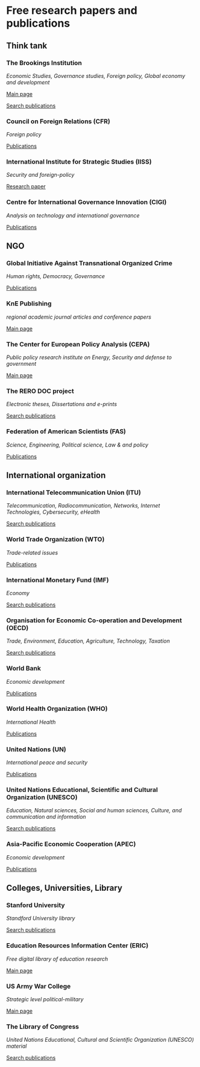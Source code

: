 # Free research papers and publications

## Think tank
### The Brookings Institution
*Economic Studies, Governance studies, Foreign policy, Global economy and development*

[Main page](https://www.brookings.edu/)

[Search publications](https://www.brookings.edu/search/)

### Council on Foreign Relations (CFR)
*Foreign policy*

[Publications](https://www.cfr.org/publications)

### International Institute for Strategic Studies (IISS)
*Security and foreign-policy*

[Research paper](https://www.iiss.org/blogs/research-paper)

### Centre for International Governance Innovation (CIGI)
*Analysis on technology and international governance*

[Publications](https://www.cigionline.org/publications)

## NGO
### Global Initiative Against Transnational Organized Crime
*Human rights, Democracy, Governance*

[Publications](https://globalinitiative.net/article_type/publications/)

### KnE Publishing
*regional academic journal articles and conference papers*

[Main page](https://knepublishing.com/)

### The Center for European Policy Analysis (CEPA)
*Public policy research institute on Energy, Security and defense to government*

[Main page](https://www.cepa.org/)

### The RERO DOC project
*Electronic theses, Dissertations and e-prints*

[Search publications](https://doc.rero.ch/search?)

### Federation of American Scientists (FAS) 
*Science, Engineering, Political science, Law & and policy*

[Publications](https://fas.org/publications/)

## International organization
### International Telecommunication Union (ITU) 
*Telecommunication, Radiocommunication, Networks, Internet Technologies, Cybersecurity, eHealth*

[Search publications](https://www.itu-ilibrary.org/)

### World Trade Organization (WTO)
*Trade-related issues*

[Publications](https://www.wto.org/english/res_e/publications_e/publications_e.htm)

### International Monetary Fund (IMF)
*Economy*

[Search publications](https://www.elibrary.imf.org/)

### Organisation for Economic Co-operation and Development (OECD)
*Trade, Environment, Education, Agriculture, Technology, Taxation*

[Search publications](https://www.oecd-ilibrary.org/)

### World Bank
*Economic development*

[Publications](https://www.worldbank.org/en/research)

### World Health Organization (WHO)
*International Health*

[Publications](https://www.who.int/publications/en/)

### United Nations (UN)
*International peace and security*

[Publications](https://digitallibrary.un.org/search?ln=en&cc=Documents+and+Publications&p=&f=&action_search=Search&c=Publications)

### United Nations Educational, Scientific and Cultural Organization (UNESCO)
*Education, Natural sciences, Social and human sciences, Culture, and communication and information*

[Search publications](https://unesdoc.unesco.org/home)

### Asia-Pacific Economic Cooperation (APEC)
*Economic development*

[Publications](https://www.apec.org/Publications)

## Colleges, Universities, Library
### Stanford University
*Standford University library*

[Search publications](https://searchworks.stanford.edu/)

### Education Resources Information Center (ERIC)
*Free digital library of education research*

[Main page](https://eric.ed.gov/)

### US Army War College
*Strategic level political-military*

[Main page](https://publications.armywarcollege.edu/)

### The Library of Congress
*United Nations Educational, Cultural and Scientific Organization (UNESCO) material*

[Search publications](https://www.wdl.org/en/search/?)
